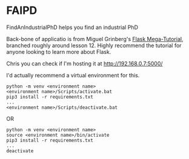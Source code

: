 # FAIPD

FindAnIndustrialPhD helps you find an industrial PhD

Back-bone of applicatio is from Miguel Grinberg's [Flask Mega-Tutorial](https://blog.miguelgrinberg.com/post/the-flask-mega-tutorial-part-i-hello-world), branched roughly around lesson 12. Highly recommend the tutorial for anyone looking to learn more about Flask.


Chris you can check if I'm hosting it at http://192.168.0.7:5000/

I'd actually recommend a virtual environment for this.

```
python -m venv <environment name>
<environment name>/Scripts/activate.bat
pip3 install -r requirements.txt
...
<environment name>/Scripts/deactivate.bat

```
OR
```
python -m venv <environment name>
source <environment name>/bin/activate
pip3 install -r requirements.txt
...
deactivate
```
